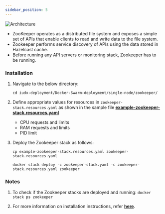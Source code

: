 ```yaml
---
sidebar_position: 5
---
```


<div class="img_background">
<div style={{textAlign: 'center'}}>

![Architecture](../../../resources/auth/zookeeper-arch.png)
</div>
</div>


+ ZooKeeper operates as a distributed file system and exposes a simple set of APIs that enable clients to read and write data to the file system.
+ Zookeeper performs service discovery of APIs using the data stored in Hazelcast cache.
+ Before running any API servers or monitoring stack, Zookeeper has to be running.

### Installation

1. Navigate to the below directory:

    ```
    cd iudx-deployment/Docker-Swarm-deployment/single-node/zookeeper/
    ```

2. Define appropriate values for resources in `zookeeper-stack.resources.yaml` as shown in the sample file **[example-zookeeper-stack.resources.yaml](https://github.com/datakaveri/iudx-deployment/blob/5.0.0/Docker-Swarm-deployment/single-node/zookeeper/example-zookeeper-stack.resources.yaml)**

    - CPU requests and limits
    - RAM requests and limits
    - PID limit

    

3. Deploy the Zookeeper stack as follows:

    ```
    cp example-zookeeper-stack.resources.yaml zookeeper-stack.resources.yaml

    docker stack deploy -c zookeeper-stack.yaml -c zookeeper-stack.resources.yaml zookeeper
    ```

### Notes

1. To check if the Zookeeper stacks are deployed and running: `docker stack ps zookeeper`
    

2. For more information on installation instructions, refer **[here](https://github.com/datakaveri/iudx-deployment/tree/5.0.0/Docker-Swarm-deployment/single-node/zookeeper#introduction)**.

